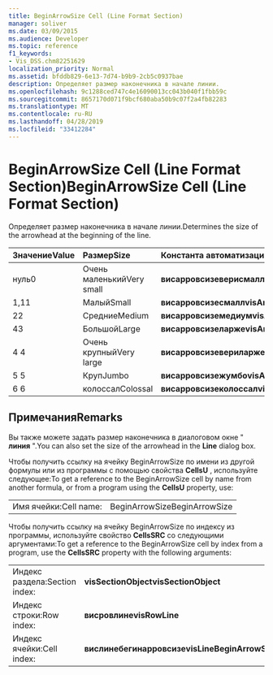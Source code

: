 ```yaml
---
title: BeginArrowSize Cell (Line Format Section)
manager: soliver
ms.date: 03/09/2015
ms.audience: Developer
ms.topic: reference
f1_keywords:
- Vis_DSS.chm82251629
localization_priority: Normal
ms.assetid: bfddb829-6e13-7d74-b9b9-2cb5c0937bae
description: Определяет размер наконечника в начале линии.
ms.openlocfilehash: 9c1288ced747c4e16090013cc043b040f1fbb59c
ms.sourcegitcommit: 8657170d071f9bcf680aba50b9c07f2a4fb82283
ms.translationtype: MT
ms.contentlocale: ru-RU
ms.lasthandoff: 04/28/2019
ms.locfileid: "33412284"
---
```

# <a name="beginarrowsize-cell-line-format-section"></a><span data-ttu-id="c2a9b-103">BeginArrowSize Cell (Line Format Section)</span><span class="sxs-lookup"><span data-stu-id="c2a9b-103">BeginArrowSize Cell (Line Format Section)</span></span>

<span data-ttu-id="c2a9b-104">Определяет размер наконечника в начале линии.</span><span class="sxs-lookup"><span data-stu-id="c2a9b-104">Determines the size of the arrowhead at the beginning of the line.</span></span>
  
|<span data-ttu-id="c2a9b-105">**Значение**</span><span class="sxs-lookup"><span data-stu-id="c2a9b-105">**Value**</span></span>|<span data-ttu-id="c2a9b-106">**Размер**</span><span class="sxs-lookup"><span data-stu-id="c2a9b-106">**Size**</span></span>|<span data-ttu-id="c2a9b-107">**Константа автоматизации**</span><span class="sxs-lookup"><span data-stu-id="c2a9b-107">**Automation constant**</span></span>|
|:-----|:-----|:-----|
| <span data-ttu-id="c2a9b-108">нуль</span><span class="sxs-lookup"><span data-stu-id="c2a9b-108">0</span></span>  <br/> | <span data-ttu-id="c2a9b-109">Очень маленький</span><span class="sxs-lookup"><span data-stu-id="c2a9b-109">Very small</span></span>  <br/> |<span data-ttu-id="c2a9b-110">**висарровсизеверисмалл**</span><span class="sxs-lookup"><span data-stu-id="c2a9b-110">**visArrowSizeVerySmall**</span></span> <br/> |
| <span data-ttu-id="c2a9b-111">1,1</span><span class="sxs-lookup"><span data-stu-id="c2a9b-111">1</span></span>  <br/> | <span data-ttu-id="c2a9b-112">Малый</span><span class="sxs-lookup"><span data-stu-id="c2a9b-112">Small</span></span>  <br/> |<span data-ttu-id="c2a9b-113">**висарровсизесмалл**</span><span class="sxs-lookup"><span data-stu-id="c2a9b-113">**visArrowSizeSmall**</span></span> <br/> |
| <span data-ttu-id="c2a9b-114">2</span><span class="sxs-lookup"><span data-stu-id="c2a9b-114">2</span></span>  <br/> | <span data-ttu-id="c2a9b-115">Средние</span><span class="sxs-lookup"><span data-stu-id="c2a9b-115">Medium</span></span>  <br/> |<span data-ttu-id="c2a9b-116">**висарровсиземедиум**</span><span class="sxs-lookup"><span data-stu-id="c2a9b-116">**visArrowSizeMedium**</span></span> <br/> |
| <span data-ttu-id="c2a9b-117">4</span><span class="sxs-lookup"><span data-stu-id="c2a9b-117">3</span></span>  <br/> | <span data-ttu-id="c2a9b-118">Большой</span><span class="sxs-lookup"><span data-stu-id="c2a9b-118">Large</span></span>  <br/> |<span data-ttu-id="c2a9b-119">**висарровсизеларже**</span><span class="sxs-lookup"><span data-stu-id="c2a9b-119">**visArrowSizeLarge**</span></span> <br/> |
| <span data-ttu-id="c2a9b-120">4 </span><span class="sxs-lookup"><span data-stu-id="c2a9b-120">4</span></span>  <br/> | <span data-ttu-id="c2a9b-121">Очень крупный</span><span class="sxs-lookup"><span data-stu-id="c2a9b-121">Very large</span></span>  <br/> |<span data-ttu-id="c2a9b-122">**висарровсизевериларже**</span><span class="sxs-lookup"><span data-stu-id="c2a9b-122">**visArrowSizeVeryLarge**</span></span> <br/> |
| <span data-ttu-id="c2a9b-123">5 </span><span class="sxs-lookup"><span data-stu-id="c2a9b-123">5</span></span>  <br/> | <span data-ttu-id="c2a9b-124">Круп</span><span class="sxs-lookup"><span data-stu-id="c2a9b-124">Jumbo</span></span>  <br/> |<span data-ttu-id="c2a9b-125">**висарровсизежумбо**</span><span class="sxs-lookup"><span data-stu-id="c2a9b-125">**visArrowSizeJumbo**</span></span> <br/> |
| <span data-ttu-id="c2a9b-126">6 </span><span class="sxs-lookup"><span data-stu-id="c2a9b-126">6</span></span>  <br/> | <span data-ttu-id="c2a9b-127">колоссал</span><span class="sxs-lookup"><span data-stu-id="c2a9b-127">Colossal</span></span>  <br/> |<span data-ttu-id="c2a9b-128">**висарровсизеколоссал**</span><span class="sxs-lookup"><span data-stu-id="c2a9b-128">**visArrowSizeColossal**</span></span> <br/> |
   
## <a name="remarks"></a><span data-ttu-id="c2a9b-129">Примечания</span><span class="sxs-lookup"><span data-stu-id="c2a9b-129">Remarks</span></span>

<span data-ttu-id="c2a9b-130">Вы также можете задать размер наконечника в диалоговом окне " **линия** ".</span><span class="sxs-lookup"><span data-stu-id="c2a9b-130">You can also set the size of the arrowhead in the **Line** dialog box.</span></span> 
  
<span data-ttu-id="c2a9b-131">Чтобы получить ссылку на ячейку BeginArrowSize по имени из другой формулы или из программы с помощью свойства **CellsU** , используйте следующее:</span><span class="sxs-lookup"><span data-stu-id="c2a9b-131">To get a reference to the BeginArrowSize cell by name from another formula, or from a program using the **CellsU** property, use:</span></span> 
  
|||
|:-----|:-----|
| <span data-ttu-id="c2a9b-132">Имя ячейки:</span><span class="sxs-lookup"><span data-stu-id="c2a9b-132">Cell name:</span></span>  <br/> | <span data-ttu-id="c2a9b-133">BeginArrowSize</span><span class="sxs-lookup"><span data-stu-id="c2a9b-133">BeginArrowSize</span></span>  <br/> |
   
<span data-ttu-id="c2a9b-134">Чтобы получить ссылку на ячейку BeginArrowSize по индексу из программы, используйте свойство **CellsSRC** со следующими аргументами:</span><span class="sxs-lookup"><span data-stu-id="c2a9b-134">To get a reference to the BeginArrowSize cell by index from a program, use the **CellsSRC** property with the following arguments:</span></span> 
  
|||
|:-----|:-----|
| <span data-ttu-id="c2a9b-135">Индекс раздела:</span><span class="sxs-lookup"><span data-stu-id="c2a9b-135">Section index:</span></span>  <br/> |<span data-ttu-id="c2a9b-136">**visSectionObject**</span><span class="sxs-lookup"><span data-stu-id="c2a9b-136">**visSectionObject**</span></span> <br/> |
| <span data-ttu-id="c2a9b-137">Индекс строки:</span><span class="sxs-lookup"><span data-stu-id="c2a9b-137">Row index:</span></span>  <br/> |<span data-ttu-id="c2a9b-138">**висровлине**</span><span class="sxs-lookup"><span data-stu-id="c2a9b-138">**visRowLine**</span></span> <br/> |
| <span data-ttu-id="c2a9b-139">Индекс ячейки:</span><span class="sxs-lookup"><span data-stu-id="c2a9b-139">Cell index:</span></span>  <br/> |<span data-ttu-id="c2a9b-140">**вислинебегинарровсизе**</span><span class="sxs-lookup"><span data-stu-id="c2a9b-140">**visLineBeginArrowSize**</span></span> <br/> |
   

